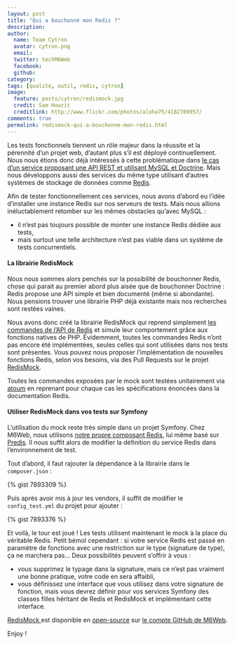```yaml
---
layout: post
title: "Qui a bouchonné mon Redis ?"
description:
author:
  name: Team Cytron
  avatar: cytron.png
  email:
  twitter: techM6Web
  facebook:
  github:
category:
tags: [qualité, outil, redis, cytron]
image:
  feature: posts/cytron/redismock.jpg
  credit: Sam Howzit
  creditlink: http://www.flickr.com/photos/aloha75/4182769957/
comments: true
permalink: redismock-qui-a-bouchonne-mon-redis.html
---
```


Les tests fonctionnels tiennent un rôle majeur dans la réussite et la pérennité d’un projet web, d’autant plus s’il est déployé continuellement. Nous nous étions donc déjà intéressés à cette problématique dans [le cas d’un service proposant une API REST et utilisant MySQL et Doctrine](http://tech.m6web.fr/2013/10/tester-fonctionnellement-une-api-rest-symfony-doctrine-atoum.html). Mais nous développons aussi des services du même type utilisant d’autres systèmes de stockage de données comme [Redis](http://redis.io/).

Afin de tester fonctionnellement ces services, nous avons d’abord eu l’idée d’installer une instance Redis sur nos serveurs de tests. Mais nous allions inéluctablement retomber sur les mêmes obstacles qu’avec MySQL :

- il n’est pas toujours possible de monter une instance Redis dédiée aux tests,
- mais surtout une telle architecture n’est pas viable dans un système de tests concurrentiels.

#### La librairie RedisMock

Nous nous sommes alors penchés sur la possibilité de bouchonner Redis, chose qui parait au premier abord plus aisée que de bouchonner Doctrine : Redis propose une API simple et bien documenté (même si abondante). Nous pensions trouver une librairie PHP déjà existante mais nos recherches sont restées vaines.

Nous avons donc créé la librairie RedisMock qui reprend simplement [les commandes de l’API de Redis](http://redis.io/commands) et simule leur comportement grâce aux fonctions natives de PHP. Évidemment, toutes les commandes Redis n’ont pas encore été implémentées, seules celles qui sont utilisées dans nos tests sont présentes. Vous pouvez nous proposer l’implémentation de nouvelles fonctions Redis, selon vos besoins, via des Pull Requests sur le projet [RedisMock](https://github.com/M6Web/RedisMock).

Toutes les commandes exposées par le mock sont testées unitairement via [atoum](http://www.atoum.org/) en reprenant pour chaque cas les spécifications énoncées dans la documentation Redis.

#### Utiliser RedisMock dans vos tests sur Symfony

L’utilisation du mock reste très simple dans un projet Symfony. Chez M6Web, nous utilisons [notre propre composant Redis](https://github.com/M6Web/Redis), lui même basé sur [Predis](https://github.com/nrk/predis). Il nous suffit alors de modifier la définition du service Redis dans l’environnement de test.

Tout d’abord, il faut rajouter la dépendance à la librairie dans le `composer.json` :

{% gist 7893309 %}

Puis après avoir mis à jour les vendors, il suffit de modifier le `config_test.yml` du projet pour ajouter :

{% gist 7893376 %}

Et voilà, le tour est joué ! Les tests utilisent maintenant le mock à la place du véritable Redis. Petit bémol cependant : si votre service Redis est passé en paramètre de fonctions avec une restriction sur le type (signature de type), ça ne marchera pas… Deux possibilités peuvent s’offrir à vous :

- vous supprimez le typage dans la signature, mais ce n’est pas vraiment une bonne pratique, votre code en sera affaibli,
- vous définissez une interface que vous utilisez dans votre signature de fonction, mais vous devrez définir pour vos services Symfony des classes filles héritant de Redis et RedisMock et implémentant cette interface.

[RedisMock ](https://github.com/M6Web/RedisMock) est disponible en [open-source](http://tom.preston-werner.com/2011/11/22/open-source-everything.html) sur [le compte GitHub de M6Web](https://github.com/M6Web).

Enjoy !
